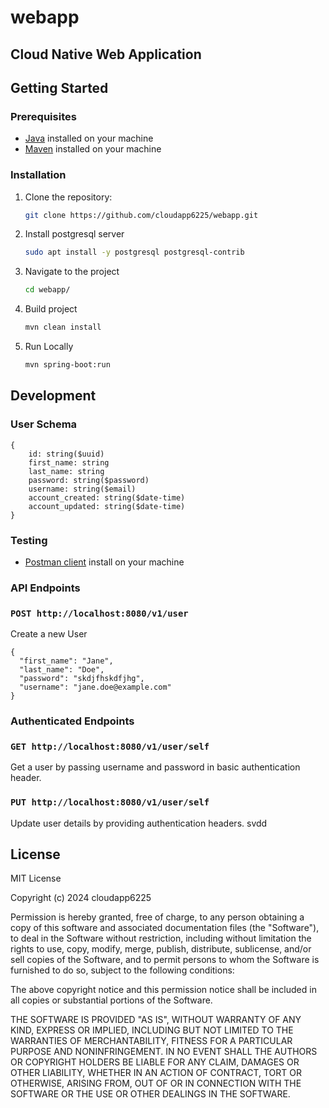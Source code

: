 # webapp

## Cloud Native Web Application

## Getting Started

### Prerequisites

- [Java](https://www.java.com/) installed on your machine
- [Maven](https://maven.apache.org/) installed on your machine

### Installation

1. Clone the repository:

   ```bash
   git clone https://github.com/cloudapp6225/webapp.git

2. Install postgresql server

    ```bash
    sudo apt install -y postgresql postgresql-contrib

3. Navigate to the project

   ```bash
   cd webapp/

4. Build project

    ```bash
    mvn clean install

5.  Run Locally

    ```bash
    mvn spring-boot:run

## Development

### User Schema

```
{
    id:	string($uuid)
    first_name: string
    last_name: string
    password: string($password)
    username: string($email)
    account_created: string($date-time)
    account_updated: string($date-time)
}
```
### Testing

- [Postman client](https://www.postman.com/) install on your machine

### API Endpoints

### `POST http://localhost:8080/v1/user`
Create a new User
```
{
  "first_name": "Jane",
  "last_name": "Doe",
  "password": "skdjfhskdfjhg",
  "username": "jane.doe@example.com"
}
```
### Authenticated Endpoints
### `GET http://localhost:8080/v1/user/self`
Get a user by passing username and password in basic authentication header.

### `PUT http://localhost:8080/v1/user/self`
Update user details by providing authentication headers.
svdd

## License

MIT License

Copyright (c) 2024 cloudapp6225

Permission is hereby granted, free of charge, to any person obtaining a copy
of this software and associated documentation files (the "Software"), to deal
in the Software without restriction, including without limitation the rights
to use, copy, modify, merge, publish, distribute, sublicense, and/or sell
copies of the Software, and to permit persons to whom the Software is
furnished to do so, subject to the following conditions:

The above copyright notice and this permission notice shall be included in all
copies or substantial portions of the Software.

THE SOFTWARE IS PROVIDED "AS IS", WITHOUT WARRANTY OF ANY KIND, EXPRESS OR
IMPLIED, INCLUDING BUT NOT LIMITED TO THE WARRANTIES OF MERCHANTABILITY,
FITNESS FOR A PARTICULAR PURPOSE AND NONINFRINGEMENT. IN NO EVENT SHALL THE
AUTHORS OR COPYRIGHT HOLDERS BE LIABLE FOR ANY CLAIM, DAMAGES OR OTHER
LIABILITY, WHETHER IN AN ACTION OF CONTRACT, TORT OR OTHERWISE, ARISING FROM,
OUT OF OR IN CONNECTION WITH THE SOFTWARE OR THE USE OR OTHER DEALINGS IN THE
SOFTWARE.
